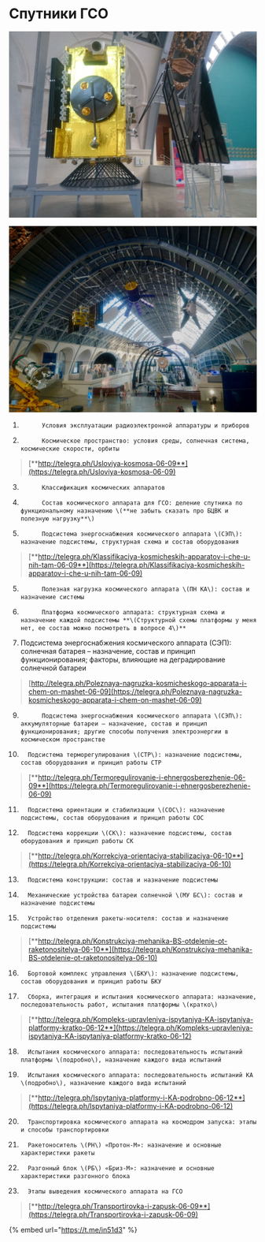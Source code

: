 # Спутники ГСО

![](../../../.gitbook/assets/image%20%2828%29.png)

![](../../../.gitbook/assets/image%20%2817%29.png)

1.           Условия эксплуатации радиоэлектронной аппаратуры и приборов

2.           Космическое пространство: условия среды, солнечная система, космические скорости, орбиты

> [**http://telegra.ph/Usloviya-kosmosa-06-09**](https://telegra.ph/Usloviya-kosmosa-06-09)

3.           Классификация космических аппаратов

4.           Состав космического аппарата для ГСО: деление спутника по функциональному назначению \(**не забыть сказать про БЦВК и полезную нагрузку**\)

7.           Подсистема энергоснабжения космического аппарата \(СЭП\): назначение подсистемы, структурная схема и состав оборудования

> [**http://telegra.ph/Klassifikaciya-kosmicheskih-apparatov-i-che-u-nih-tam-06-09**](https://telegra.ph/Klassifikaciya-kosmicheskih-apparatov-i-che-u-nih-tam-06-09)

5.           Полезная нагрузка космического аппарата \(ПН КА\): состав и назначение системы

6.           Платформа космического аппарата: структурная схема и назначение каждой подсистемы **\(Структурной схемы платформы у меня нет, ее состав можно посмотреть в вопросе 4\)**

8. Подсистема энергоснабжения космического аппарата \(СЭП\): солнечная батарея – назначение, состав и принцип функционирования; факторы, влияющие на деградирование солнечной батареи

> [http://telegra.ph/Poleznaya-nagruzka-kosmicheskogo-apparata-i-chem-on-mashet-06-09](https://telegra.ph/Poleznaya-nagruzka-kosmicheskogo-apparata-i-chem-on-mashet-06-09)

9.           Подсистема энергоснабжения космического аппарата \(СЭП\): аккумуляторные батареи – назначение, состав и принцип функционирования; другие способы получения электроэнергии в космическом пространстве

10.       Подсистема терморегулирования \(СТР\): назначение подсистемы, состав оборудования и принцип работы СТР

> [**http://telegra.ph/Termoregulirovanie-i-ehnergosberezhenie-06-09**](https://telegra.ph/Termoregulirovanie-i-ehnergosberezhenie-06-09)

11.       Подсистема ориентации и стабилизации \(СОС\): назначение подсистемы, состав оборудования и принцип работы СОС

12.       Подсистема коррекции \(СК\): назначение подсистемы, состав оборудования и принцип работы СК

> [**http://telegra.ph/Korrekciya-orientaciya-stabilizaciya-06-10**](https://telegra.ph/Korrekciya-orientaciya-stabilizaciya-06-10)

13.       Подсистема конструкции: состав и назначение подсистемы

14.       Механические устройства батареи солнечной \(МУ БС\): состав и назначение подсистемы

15.       Устройство отделения ракеты-носителя: состав и назначение подсистемы

> [**http://telegra.ph/Konstrukciya-mehanika-BS-otdelenie-ot-raketonositelya-06-10**](https://telegra.ph/Konstrukciya-mehanika-BS-otdelenie-ot-raketonositelya-06-10)

16.       Бортовой комплекс управления \(БКУ\): назначение подсистемы, состав оборудования и принцип работы БКУ

17.       Сборка, интеграция и испытания космического аппарата: назначение, последовательность работ, испытания платформы \(кратко\)

> [**http://telegra.ph/Kompleks-upravleniya-ispytaniya-KA-ispytaniya-platformy-kratko-06-12**](https://telegra.ph/Kompleks-upravleniya-ispytaniya-KA-ispytaniya-platformy-kratko-06-12)

18.       Испытания космического аппарата: последовательность испытаний платформы \(подробно\), назначение каждого вида испытаний

19.       Испытания космического аппарата: последовательность испытаний КА \(подробно\), назначение каждого вида испытаний

> [**http://telegra.ph/Ispytaniya-platformy-i-KA-podrobno-06-12**](https://telegra.ph/Ispytaniya-platformy-i-KA-podrobno-06-12)

20.       Транспортировка космического аппарата на космодром запуска: этапы и способы транспортировки

21.       Ракетоноситель \(РН\) «Протон-М»: назначение и основные характеристики ракеты

22.       Разгонный блок \(РБ\) «Бриз-М»: назначение и основные характеристики разгонного блока

23.       Этапы выведения космического аппарата на ГСО

> [**http://telegra.ph/Transportirovka-i-zapusk-06-09**](https://telegra.ph/Transportirovka-i-zapusk-06-09)

{% embed url="https://t.me/in51d3" %}



